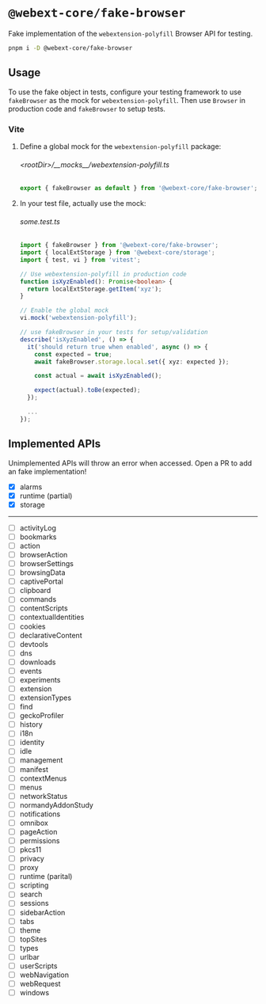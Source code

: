 # `@webext-core/fake-browser`

Fake implementation of the `webextension-polyfill` Browser API for testing.

```bash
pnpm i -D @webext-core/fake-browser
```

## Usage

To use the fake object in tests, configure your testing framework to use `fakeBrowser` as the mock for `webextension-polyfill`. Then use `Browser` in production code and `fakeBrowser` to setup tests.

### Vite

1. Define a global mock for the `webextension-polyfill` package:

   ###### \<rootDir\>/\_\_mocks\_\_/webextension-polyfill.ts

   ```ts
   export { fakeBrowser as default } from '@webext-core/fake-browser';
   ```

2. In your test file, actually use the mock:

   ###### some.test.ts

   ```ts
   import { fakeBrowser } from '@webext-core/fake-browser';
   import { localExtStorage } from '@webext-core/storage';
   import { test, vi } from 'vitest';

   // Use webextension-polyfill in production code
   function isXyzEnabled(): Promise<boolean> {
     return localExtStorage.getItem('xyz');
   }

   // Enable the global mock
   vi.mock('webextension-polyfill');

   // use fakeBrowser in your tests for setup/validation
   describe('isXyzEnabled', () => {
     it('should return true when enabled', async () => {
       const expected = true;
       await fakeBrowser.storage.local.set({ xyz: expected });

       const actual = await isXyzEnabled();

       expect(actual).toBe(expected);
     });

     ...
   });
   ```

## Implemented APIs

Unimplemented APIs will throw an error when accessed. Open a PR to add an fake implementation!

- [x] alarms
- [x] runtime (partial)
- [x] storage

---

- [ ] activityLog
- [ ] bookmarks
- [ ] action
- [ ] browserAction
- [ ] browserSettings
- [ ] browsingData
- [ ] captivePortal
- [ ] clipboard
- [ ] commands
- [ ] contentScripts
- [ ] contextualIdentities
- [ ] cookies
- [ ] declarativeContent
- [ ] devtools
- [ ] dns
- [ ] downloads
- [ ] events
- [ ] experiments
- [ ] extension
- [ ] extensionTypes
- [ ] find
- [ ] geckoProfiler
- [ ] history
- [ ] i18n
- [ ] identity
- [ ] idle
- [ ] management
- [ ] manifest
- [ ] contextMenus
- [ ] menus
- [ ] networkStatus
- [ ] normandyAddonStudy
- [ ] notifications
- [ ] omnibox
- [ ] pageAction
- [ ] permissions
- [ ] pkcs11
- [ ] privacy
- [ ] proxy
- [ ] runtime (parital)
- [ ] scripting
- [ ] search
- [ ] sessions
- [ ] sidebarAction
- [ ] tabs
- [ ] theme
- [ ] topSites
- [ ] types
- [ ] urlbar
- [ ] userScripts
- [ ] webNavigation
- [ ] webRequest
- [ ] windows
